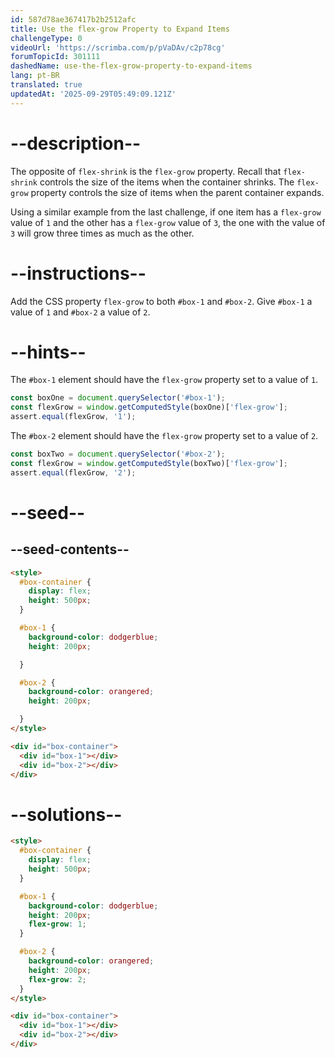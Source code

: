 ```yaml
---
id: 587d78ae367417b2b2512afc
title: Use the flex-grow Property to Expand Items
challengeType: 0
videoUrl: 'https://scrimba.com/p/pVaDAv/c2p78cg'
forumTopicId: 301111
dashedName: use-the-flex-grow-property-to-expand-items
lang: pt-BR
translated: true
updatedAt: '2025-09-29T05:49:09.121Z'
---
```


# --description--

The opposite of `flex-shrink` is the `flex-grow` property. Recall that `flex-shrink` controls the size of the items when the container shrinks. The `flex-grow` property controls the size of items when the parent container expands.

Using a similar example from the last challenge, if one item has a `flex-grow` value of `1` and the other has a `flex-grow` value of `3`, the one with the value of `3` will grow three times as much as the other.

# --instructions--

Add the CSS property `flex-grow` to both `#box-1` and `#box-2`. Give `#box-1` a value of `1` and `#box-2` a value of `2`.

# --hints--

The `#box-1` element should have the `flex-grow` property set to a value of `1`.

```js
const boxOne = document.querySelector('#box-1');
const flexGrow = window.getComputedStyle(boxOne)['flex-grow'];
assert.equal(flexGrow, '1');
```

The `#box-2` element should have the `flex-grow` property set to a value of `2`.

```js
const boxTwo = document.querySelector('#box-2');
const flexGrow = window.getComputedStyle(boxTwo)['flex-grow'];
assert.equal(flexGrow, '2');
```

# --seed--

## --seed-contents--

```html
<style>
  #box-container {
    display: flex;
    height: 500px;
  }

  #box-1 {
    background-color: dodgerblue;
    height: 200px;

  }

  #box-2 {
    background-color: orangered;
    height: 200px;

  }
</style>

<div id="box-container">
  <div id="box-1"></div>
  <div id="box-2"></div>
</div>
```

# --solutions--

```html
<style>
  #box-container {
    display: flex;
    height: 500px;
  }

  #box-1 {
    background-color: dodgerblue;
    height: 200px;
    flex-grow: 1;
  }

  #box-2 {
    background-color: orangered;
    height: 200px;
    flex-grow: 2;
  }
</style>

<div id="box-container">
  <div id="box-1"></div>
  <div id="box-2"></div>
</div>
```
